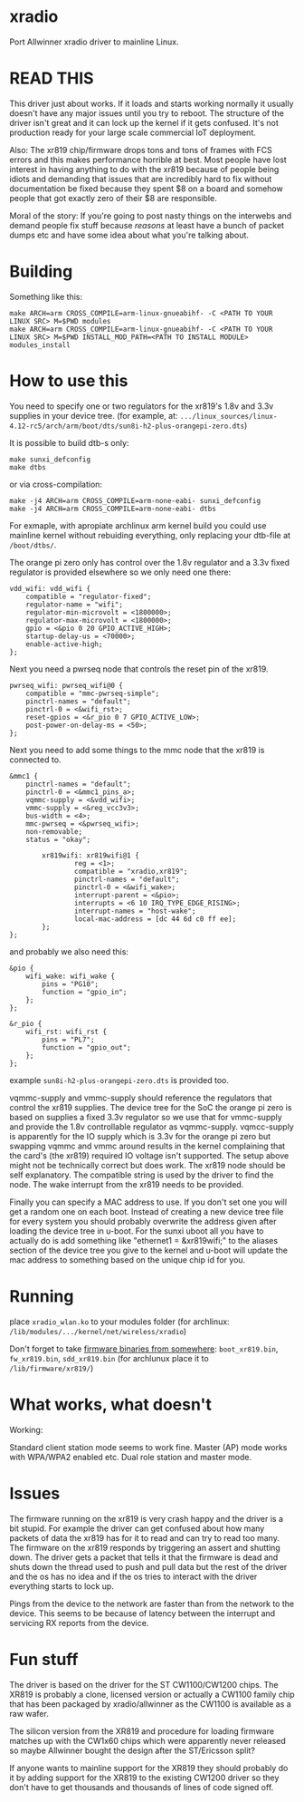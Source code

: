# xradio
Port Allwinner xradio driver to mainline Linux.

# READ THIS

This driver just about works. If it loads and starts working normally it usually doesn't have any major issues until you try to reboot. The structure of the driver isn't great and it can lock up the kernel if it gets confused. It's not production ready for your large scale commercial IoT deployment.

Also: The xr819 chip/firmware drops tons and tons of frames with FCS errors and this makes performance horrible at best.
Most people have lost interest in having anything to do with the xr819 because of people being idiots and demanding that issues that are incredibly hard to fix without documentation be fixed because they spent $8 on a board and somehow people that got exactly zero of their $8 are responsible.

Moral of the story: If you're going to post nasty things on the interwebs and demand people fix stuff because *reasons* at least have a bunch of packet dumps etc and have some idea about what you're talking about.

# Building

Something like this:

```
make ARCH=arm CROSS_COMPILE=arm-linux-gnueabihf- -C <PATH TO YOUR LINUX SRC> M=$PWD modules
make ARCH=arm CROSS_COMPILE=arm-linux-gnueabihf- -C <PATH TO YOUR LINUX SRC> M=$PWD INSTALL_MOD_PATH=<PATH TO INSTALL MODULE> modules_install
```

# How to use this

You need to specify one or two regulators for the xr819's 1.8v and 3.3v supplies in your device tree.
(for example, at: `.../linux_sources/linux-4.12-rc5/arch/arm/boot/dts/sun8i-h2-plus-orangepi-zero.dts`)

It is possible to build dtb-s only:

```
make sunxi_defconfig
make dtbs
```

or via cross-compilation:

```
make -j4 ARCH=arm CROSS_COMPILE=arm-none-eabi- sunxi_defconfig
make -j4 ARCH=arm CROSS_COMPILE=arm-none-eabi- dtbs
```

For exmaple, with apropiate archlinux arm kernel build you could use mainline kernel without rebuiding everything, only replacing your dtb-file at `/boot/dtbs/`.

The orange pi zero only has control over the 1.8v regulator and a 3.3v fixed regulator is provided elsewhere
so we only need one there:

```
vdd_wifi: vdd_wifi {
	compatible = "regulator-fixed";
	regulator-name = "wifi";
	regulator-min-microvolt = <1800000>;
	regulator-max-microvolt = <1800000>;
	gpio = <&pio 0 20 GPIO_ACTIVE_HIGH>;
	startup-delay-us = <70000>;
	enable-active-high;
};
```

Next you need a pwrseq node that controls the reset pin of the xr819.

```
pwrseq_wifi: pwrseq_wifi@0 {
	compatible = "mmc-pwrseq-simple";
	pinctrl-names = "default";
	pinctrl-0 = <&wifi_rst>;
	reset-gpios = <&r_pio 0 7 GPIO_ACTIVE_LOW>;
	post-power-on-delay-ms = <50>;
};
```

Next you need to add some things to the mmc node that the xr819 is connected to.

```
&mmc1 {
	pinctrl-names = "default";
	pinctrl-0 = <&mmc1_pins_a>;
	vqmmc-supply = <&vdd_wifi>;
	vmmc-supply = <&reg_vcc3v3>;
	bus-width = <4>;
	mmc-pwrseq = <&pwrseq_wifi>;
	non-removable;
	status = "okay";

        xr819wifi: xr819wifi@1 {
                reg = <1>;
                compatible = "xradio,xr819";
                pinctrl-names = "default";
                pinctrl-0 = <&wifi_wake>;
                interrupt-parent = <&pio>;
                interrupts = <6 10 IRQ_TYPE_EDGE_RISING>;
                interrupt-names = "host-wake";
                local-mac-address = [dc 44 6d c0 ff ee];
        };
};
```

and probably we also need this:

```
&pio {
	wifi_wake: wifi_wake {
		pins = "PG10";
		function = "gpio_in";
    };
};

```

```
&r_pio {
	wifi_rst: wifi_rst {
		pins = "PL7";
		function = "gpio_out";
    };
};

```

example `sun8i-h2-plus-orangepi-zero.dts` is provided too.

vqmmc-supply and vmmc-supply should reference the regulators that control the xr819 supplies.
The device tree for the SoC the orange pi zero is based on supplies a fixed 3.3v regulator
so we use that for vmmc-supply and provide the 1.8v controllable regulator as vqmmc-supply.
vqmcc-supply is apparently for the IO supply which is 3.3v for the orange pi zero but
swapping vqmmc and vmmc around results in the kernel complaining that the card's (the xr819)
required IO voltage isn't supported. The setup above might not be technically correct but
does work.
The xr819 node should be self explanatory. The compatible string is used by the driver
to find the node. The wake interrupt from the xr819 needs to be provided. 

Finally you can specify a MAC address to use. If you don't set one you will get a random one
on each boot. Instead of creating a new device tree file for every system you should
probably overwrite the address given after loading the device tree in u-boot. For the sunxi
uboot all you have to actually do is add something like "ethernet1 = &xr819wifi;" to the
aliases section of the device tree you give to the kernel and u-boot will update the mac
address to something based on the unique chip id for you.

# Running

place `xradio_wlan.ko` to your modules folder (for archlinux: `/lib/modules/.../kernel/net/wireless/xradio`)

Don't forget to take [firmware binaries from somewhere](https://github.com/armbian/firmware/tree/master/xr819): `boot_xr819.bin`, `fw_xr819.bin`, `sdd_xr819.bin` (for archlunux place it to `/lib/firmware/xr819/`)

# What works, what doesn't

Working:

Standard client station mode seems to work fine.
Master (AP) mode works with WPA/WPA2 enabled etc.
Dual role station and master mode.

# Issues

The firmware running on the xr819 is very crash happy and the driver is a bit
stupid. For example the driver can get confused about how many packets of data
the xr819 has for it to read and can try to read too many. The firmware on the
xr819 responds by triggering an assert and shutting down. The driver gets
a packet that tells it that the firmware is dead and shuts down the thread used
to push and pull data but the rest of the driver and the os has no idea and
if the os tries to interact with the driver everything starts to lock up.

Pings from the device to the network are faster than from the network to the device.
This seems to be because of latency between the interrupt and servicing RX reports
from the device.

# Fun stuff

The driver is based on the driver for the ST CW1100/CW1200 chips.
The XR819 is probably a clone, licensed version or actually a CW1100 family chip
that has been packaged by xradio/allwinner as the CW1100 is available as a raw
wafer. 

The silicon version from the XR819 and procedure for loading firmware
matches up with the CW1x60 chips which were apparently never released so
maybe Allwinner bought the design after the ST/Ericsson split?

If anyone wants to mainline support for the XR819 they should probably do it by
adding support for the XR819 to the existing CW1200 driver so they don't have to
get thousands and thousands of lines of code signed off.
